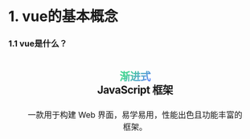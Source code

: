 #  1. vue的基本概念



### 1.1 vue是什么？

<div >
    <section style="padding:26px 32px; display:block;text-align:center;">
   <h1 style="letter-spacing: -.5px; margin: 0 auto;line-height:1.25">
       <span 
             style="background: -webkit-linear-gradient(315deg,#42d392 25%,#647eff);
                    -webkit-background-clip: text;
                    -webkit-text-fill-color: transparent">
           渐进式
       </span>
       <br>
       JavaScript 框架
    </h1> 
    <p style="max-width: 960px;
              line-height: 1.5;
              color: var(--vt-c-text-2);
              transition: color .5s;
              font-size: 16px;
              margin: 24px auto 40px;">
        一款用于构建 Web 界面，易学易用，性能出色且功能丰富的框架。
    </p>
    </section>
</div>
